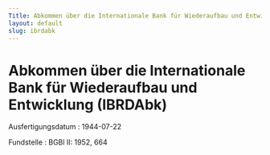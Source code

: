 ```yaml
---
Title: Abkommen über die Internationale Bank für Wiederaufbau und Entwicklung
layout: default
slug: ibrdabk
---
```


# Abkommen über die Internationale Bank für Wiederaufbau und Entwicklung (IBRDAbk)

Ausfertigungsdatum
:   1944-07-22

Fundstelle
:   BGBl II: 1952, 664

